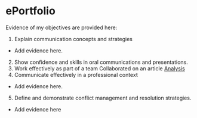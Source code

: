 # ePortfolio
Evidence of my objectives are provided here:
1. Explain communication concepts and strategies
- Add evidence here.
2. Show confidence and skills in oral communications and presentations. 
3. Work effectively as part of a team
Collaborated on an article [Analysis](MobWritingGroupAnalysisMichael.docx)
4. Communicate effectively in a professional context
- Add evidence here.
5. Define and demonstrate conflict management and resolution strategies.
- Add evidence here
